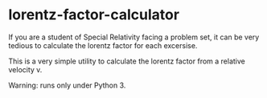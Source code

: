 # lorentz-factor-calculator

If you are a student of Special Relativity facing a problem set, it can be very tedious to
calculate the lorentz factor for each excersise.

This is a very simple utility to calculate the lorentz factor from a relative velocity v.

Warning: runs only under Python 3.
